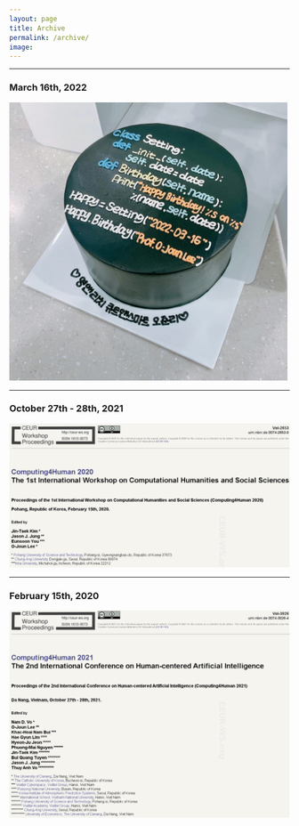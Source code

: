 ```yaml
---
layout: page
title: Archive
permalink: /archive/
image: 
---
```


***
### March 16th, 2022

<img width="500" height="500" src="/images/20220316.jpg" padding="5px">

***
### October 27th - 28th, 2021

<img width="700" src="/images/computing4human2021.PNG" padding="5px">

***
### February 15th, 2020

<img width="700" src="/images/computing4human2020.PNG" padding="5px">



